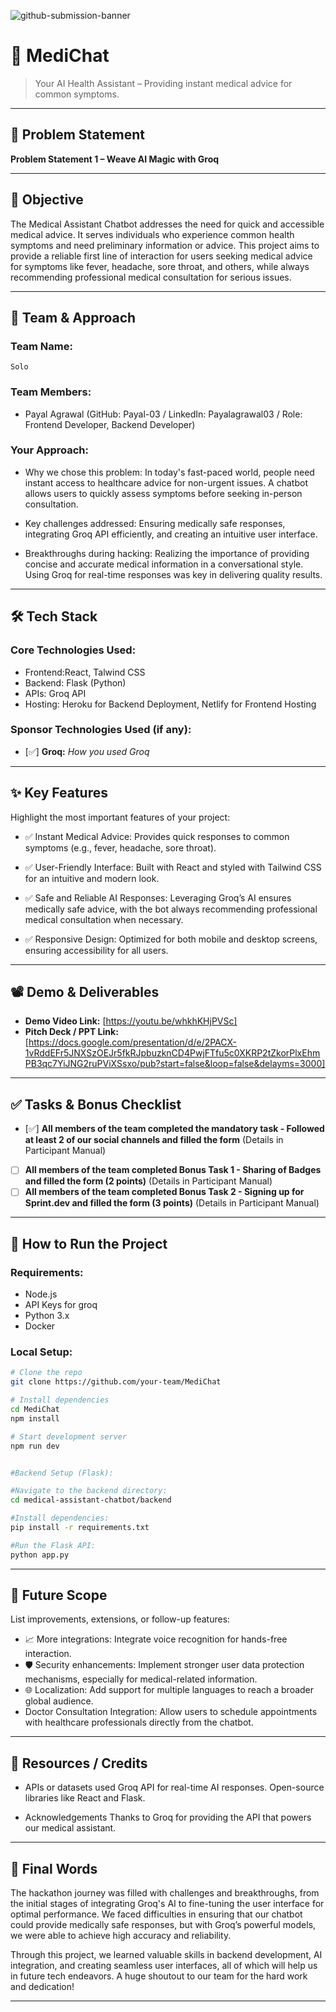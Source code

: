 ![github-submission-banner](https://github.com/user-attachments/assets/a1493b84-e4e2-456e-a791-ce35ee2bcf2f)

# 🚀 MediChat

> Your AI Health Assistant – Providing instant medical advice for common symptoms.

---

## 📌 Problem Statement

**Problem Statement 1 – Weave AI Magic with Groq**

---

## 🎯 Objective

The Medical Assistant Chatbot addresses the need for quick and accessible medical advice. 
It serves individuals who experience common health symptoms and need preliminary information or advice. 
This project aims to provide a reliable first line of interaction for users seeking medical advice for symptoms like fever, 
headache, sore throat, and others, while always recommending professional medical consultation for serious issues.

---

## 🧠 Team & Approach

### Team Name:  
`Solo`

### Team Members:  
- Payal Agrawal (GitHub: Payal-03 / LinkedIn: Payalagrawal03 / Role: Frontend Developer, Backend Developer)  


### Your Approach:  
- Why we chose this problem: In today's fast-paced world, people need instant access to healthcare advice for non-urgent issues. A chatbot allows users to quickly assess symptoms before seeking in-person consultation.

- Key challenges addressed: Ensuring medically safe responses, integrating Groq API efficiently, and creating an intuitive user interface.

- Breakthroughs during hacking: Realizing the importance of providing concise and accurate medical information in a conversational style. Using Groq for real-time responses was key in delivering quality results.

---

## 🛠️ Tech Stack

### Core Technologies Used:
- Frontend:React, Talwind CSS
- Backend: Flask (Python)
- APIs: Groq API
- Hosting: Heroku for Backend Deployment, Netlify for Frontend Hosting

### Sponsor Technologies Used (if any):
- [✅] **Groq:** _How you used Groq_  

---

## ✨ Key Features

Highlight the most important features of your project:

- ✅ Instant Medical Advice: Provides quick responses to common symptoms (e.g., fever, headache, sore throat).

- ✅ User-Friendly Interface: Built with React and styled with Tailwind CSS for an intuitive and modern look.

- ✅ Safe and Reliable AI Responses: Leveraging Groq’s AI ensures medically safe advice, with the bot always recommending professional medical consultation when necessary.

- ✅ Responsive Design: Optimized for both mobile and desktop screens, ensuring accessibility for all users.

---

## 📽️ Demo & Deliverables

- **Demo Video Link:** [https://youtu.be/whkhKHjPVSc]  
- **Pitch Deck / PPT Link:** [https://docs.google.com/presentation/d/e/2PACX-1vRddEFr5JNXSzOEJr5fkRJpbuzknCD4PwjFTfu5c0XKRP2tZkorPlxEhmPB3qc7YiJNG2ruPViXSsxo/pub?start=false&loop=false&delayms=3000]  

---

## ✅ Tasks & Bonus Checklist

- [✅] **All members of the team completed the mandatory task - Followed at least 2 of our social channels and filled the form** (Details in Participant Manual)  
- [ ] **All members of the team completed Bonus Task 1 - Sharing of Badges and filled the form (2 points)**  (Details in Participant Manual)
- [ ] **All members of the team completed Bonus Task 2 - Signing up for Sprint.dev and filled the form (3 points)**  (Details in Participant Manual)

---

## 🧪 How to Run the Project

### Requirements:
- Node.js
- API Keys for groq
- Python 3.x
- Docker

### Local Setup:
```bash
# Clone the repo
git clone https://github.com/your-team/MediChat

# Install dependencies
cd MediChat
npm install

# Start development server
npm run dev


#Backend Setup (Flask):

#Navigate to the backend directory:
cd medical-assistant-chatbot/backend

#Install dependencies:
pip install -r requirements.txt

#Run the Flask API:
python app.py
```

---

## 🧬 Future Scope

List improvements, extensions, or follow-up features:

- 📈 More integrations:  Integrate voice recognition for hands-free interaction.  
- 🛡️ Security enhancements: Implement stronger user data protection mechanisms, especially for medical-related information.
- 🌐 Localization: Add support for multiple languages to reach a broader global audience.
- Doctor Consultation Integration: Allow users to schedule appointments with healthcare professionals directly from the chatbot. 

---

## 📎 Resources / Credits

- APIs or datasets used
    Groq API for real-time AI responses.
    Open-source libraries like React and Flask.
  
- Acknowledgements
    Thanks to Groq for providing the API that powers our medical assistant.

---

## 🏁 Final Words

The hackathon journey was filled with challenges and breakthroughs, from the initial stages of integrating Groq's AI to fine-tuning the user interface for optimal performance. We faced difficulties in ensuring that our chatbot could provide medically safe responses, but with Groq’s powerful models, we were able to achieve high accuracy and reliability.

Through this project, we learned valuable skills in backend development, AI integration, and creating seamless user interfaces, all of which will help us in future tech endeavors. A huge shoutout to our team for the hard work and dedication!

---
